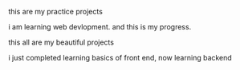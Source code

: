 this are my practice projects 

i am learning web devlopment. and this is my progress.

this all are my beautiful projects

i just completed learning basics of front end, now learning backend